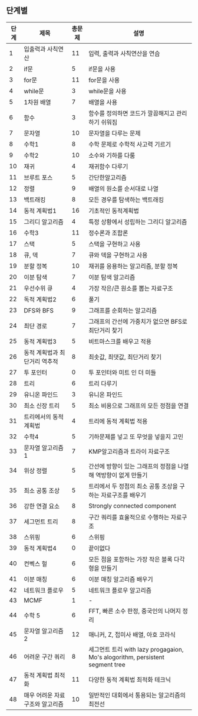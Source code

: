 ## 단계별

| 단계 | 제목                            | 총문제 | 설명                                                                         |
| ---- | ------------------------------- | ------ | ---------------------------------------------------------------------------- |
| 1    | 입출력과 사칙연산               | 11     | 입력, 출력과 사칙연산을 연습                                                 |
| 2    | if문                            | 5      | if문을 사용                                                                  |
| 3    | for문                           | 11     | for문을 사용                                                                 |
| 4    | while문                         | 3      | while문을 사용                                                               |
| 5    | 1차원 배열                      | 7      | 배열을 사용                                                                  |
| 6    | 함수                            | 3      | 함수를 정의하면 코드가 깔끔해지고 관리하기 쉬워짐                            |
| 7    | 문자열                          | 10     | 문자열을 다루는 문제                                                         |
| 8    | 수학1                           | 8      | 수학 문제로 수학적 사고력 기르기                                             |
| 9    | 수학2                           | 10     | 소수와 기하를 다룸                                                           |
| 10   | 재귀                            | 4      | 재귀함수 다루기                                                              |
| 11   | 브루트 포스                     | 5      | 간단한알고리즘                                                               |
| 12   | 정렬                            | 9      | 배열의 원소를 순서대로 나열                                                  |
| 13   | 백트래킹                        | 8      | 모든 경우를 탐색하는 백트래킹                                                |
| 14   | 동적 계획법1                    | 16     | 기초적인 동적계획법                                                          |
| 15   | 그리디 알고리즘                 | 4      | 특정 상황에서 성립하는 그리디 알고리즘                                       |
| 16   | 수학3                           | 11     | 정수론과 조합론                                                              |
| 17   | 스택                            | 5      | 스택을 구현하고 사용                                                         |
| 18   | 큐, 덱                          | 7      | 큐와 덱을 구현하고 사용                                                      |
| 19   | 분할 정복                       | 10     | 재귀를 응용하는 알고리즘, 분할 정복                                          |
| 20   | 이분 탐색                       | 7      | 이분 탐색 알고리즘                                                           |
| 21   | 우선수위 큐                     | 4      | 가장 작은/큰 원소를 뽑는 자료구조                                            |
| 22   | 독적 계획법2                    | 6      | 풀기                                                                         |
| 23   | DFS와 BFS                       | 9      | 그래프를 순회하는 알고리즘                                                   |
| 24   | 최단 경로                       | 7      | 그래프의 간선에 가중치가 없으면 BFS로 최단거리 찾기                          |
| 25   | 동적 계획법3                    | 5      | 비트마스크를 배우고 적용                                                     |
| 26   | 동적 계획법과 최단거리 역추적   | 8      | 최솟값, 최댓값, 최단거리 찾기                                                |
| 27   | 투 포인터                       | 0      | 투 포인터와 미트 인 더 미들                                                  |
| 28   | 트리                            | 6      | 트리 다루기                                                                  |
| 29   | 유니온 파인드                   | 3      | 유니온 파인드                                                                |
| 30   | 최소 신장 트리                  | 5      | 최소 비용으로 그래프의 모든 정점을 연결                                      |
| 31   | 트리에서의 동적 계획법          | 4      | 트리에 동적 계획법 적용                                                      |
| 32   | 수학4                           | 5      | 기하문제를 넣고 또 무엇을 넣을지 고민                                        |
| 33   | 문자열 알고리즘1                | 7      | KMP알고리즘과 트라이 자료구조                                                |
| 34   | 위상 정렬                       | 5      | 간선에 방향이 있는 그래프의 정점을 나열해 역방향이 없게 만들기               |
| 35   | 최소 공통 조상                  | 5      | 트리에서 두 정점의 최소 공통 조상을 구하는 자료구조를 배우기                 |
| 36   | 강한 연결 요소                  | 8      | Strongly connected component                                                 |
| 37   | 세그먼트 트리                   | 8      | 구간 쿼리를 효율적으로 수행하는 자료구조                                     |
| 38   | 스위핑                          | 6      | 스위핑                                                                       |
| 39   | 동적 계획법4                    | 0      | 끝이없다                                                                     |
| 40   | 컨벡스 헐                       | 6      | 모든 점을 포함하는 가장 작은 블록 다각형을 만들기                            |
| 41   | 이분 매칭                       | 6      | 이분 매칭 알고리즘 배우기                                                    |
| 42   | 네트워크 플로우                 | 5      | 네트워크 플로우 알고리즘                                                     |
| 43   | MCMF                            | 1      | -                                                                            |
| 44   | 수학 5                          | 6      | FFT, 빠른 소수 판정, 중국인의 나머지 정리                                    |
| 45   | 문자열 알고리즘 2               | 12     | 매니커, Z, 접미사 배열, 아호 코라식                                          |
| 46   | 어려운 구간 쿼리                | 8      | 세그먼트 트리 with lazy progagaion, Mo's alogorithm, persistent segment tree |
| 47   | 동적 계획법 최적화              | 11     | 다양한 동적 계획법 최적화 테크닉                                             |
| 48   | 매우 어려운 자료구조와 알고리즘 | 10     | 일반적인 대회에서 통용되는 알고리즘의 최전선                                 |
